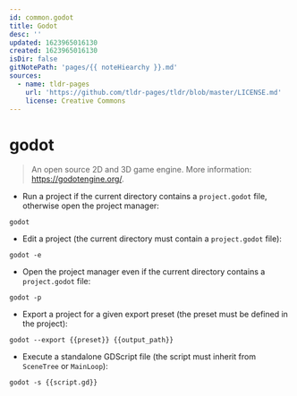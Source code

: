 ```yaml
---
id: common.godot
title: Godot
desc: ''
updated: 1623965016130
created: 1623965016130
isDir: false
gitNotePath: 'pages/{{ noteHiearchy }}.md'
sources:
  - name: tldr-pages
    url: 'https://github.com/tldr-pages/tldr/blob/master/LICENSE.md'
    license: Creative Commons
---
```

# godot

> An open source 2D and 3D game engine.
> More information: <https://godotengine.org/>.

- Run a project if the current directory contains a `project.godot` file, otherwise open the project manager:

`godot`

- Edit a project (the current directory must contain a `project.godot` file):

`godot -e`

- Open the project manager even if the current directory contains a `project.godot` file:

`godot -p`

- Export a project for a given export preset (the preset must be defined in the project):

`godot --export {{preset}} {{output_path}}`

- Execute a standalone GDScript file (the script must inherit from `SceneTree` or `MainLoop`):

`godot -s {{script.gd}}`

